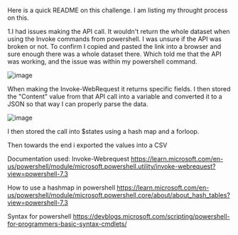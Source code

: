 Here is a quick README on this challenge.  I am listing my throught process on this.

1.I had issues making the API call.  It wouldn't return the whole dataset when using the Invoke commands from powershell.  I was unsure if the API was broken or not.  To confirm I copied and pasted the link into a browser and sure enough there was a whole dataset there.  Which told me that the API was working, and the issue was within my powershell command.

![image](https://user-images.githubusercontent.com/22757140/217084981-1ee20766-3dd5-4102-9d79-31040324aba8.png)

When making the Invoke-WebRequest it returns specific fields.
I then stored the "Content" value from that API call into a variable and converted it to a JSON so that way I can properly parse the data.

![image](https://user-images.githubusercontent.com/22757140/217086972-c3981311-367d-4647-af3d-c787d5ca939d.png)


I then stored the call into $states using a hash map and a forloop.

Then towards the end i exported the values into a CSV


Documentation used:
Invoke-Webrequest
https://learn.microsoft.com/en-us/powershell/module/microsoft.powershell.utility/invoke-webrequest?view=powershell-7.3

How to use a hashmap in powershell
https://learn.microsoft.com/en-us/powershell/module/microsoft.powershell.core/about/about_hash_tables?view=powershell-7.3

Syntax for powershell
https://devblogs.microsoft.com/scripting/powershell-for-programmers-basic-syntax-cmdlets/
